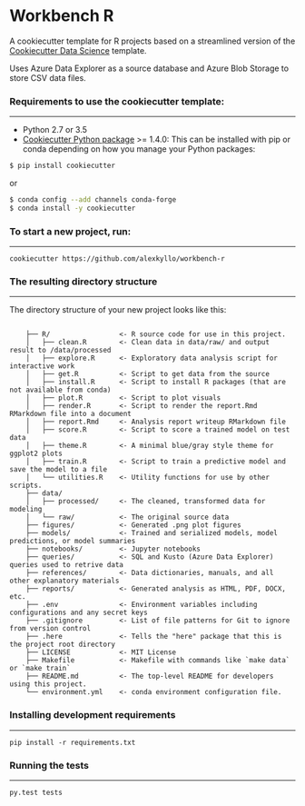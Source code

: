 # Workbench R

A cookiecutter template for R projects based on a streamlined version of
the 
[Cookiecutter Data Science](https://drivendata.github.io/cookiecutter-data-science/)
template.

Uses Azure Data Explorer as a source database and Azure Blob Storage
to store CSV data files.

### Requirements to use the cookiecutter template:
-----------
 - Python 2.7 or 3.5
 - [Cookiecutter Python package](http://cookiecutter.readthedocs.org/en/latest/installation.html) >= 1.4.0:
 This can be installed with pip or conda depending on how you manage your Python packages:

``` bash
$ pip install cookiecutter
```

or

``` bash
$ conda config --add channels conda-forge
$ conda install -y cookiecutter
```

### To start a new project, run:
------------

    cookiecutter https://github.com/alexkyllo/workbench-r

### The resulting directory structure
------------

The directory structure of your new project looks like this: 

```

    ├── R/                 <- R source code for use in this project.
    │   ├── clean.R        <- Clean data in data/raw/ and output result to /data/processed
    │   ├── explore.R      <- Exploratory data analysis script for interactive work
    │   ├── get.R          <- Script to get data from the source
    │   ├── install.R      <- Script to install R packages (that are not available from conda)
    │   ├── plot.R         <- Script to plot visuals
    │   ├── render.R       <- Script to render the report.Rmd RMarkdown file into a document
    │   ├── report.Rmd     <- Analysis report writeup RMarkdown file
    │   ├── score.R        <- Script to score a trained model on test data
    │   ├── theme.R        <- A minimal blue/gray style theme for ggplot2 plots
    │   ├── train.R        <- Script to train a predictive model and save the model to a file
    │   └── utilities.R    <- Utility functions for use by other scripts.
    ├── data/
    │   ├── processed/     <- The cleaned, transformed data for modeling
    │   └── raw/           <- The original source data
    ├── figures/           <- Generated .png plot figures
    ├── models/            <- Trained and serialized models, model predictions, or model summaries
    ├── notebooks/         <- Jupyter notebooks
    ├── queries/           <- SQL and Kusto (Azure Data Explorer) queries used to retrive data
    ├── references/        <- Data dictionaries, manuals, and all other explanatory materials
    ├── reports/           <- Generated analysis as HTML, PDF, DOCX, etc.
    ├── .env               <- Environment variables including configurations and any secret keys
    ├── .gitignore         <- List of file patterns for Git to ignore from version control
    ├── .here              <- Tells the "here" package that this is the project root directory
    ├── LICENSE            <- MIT License
    ├── Makefile           <- Makefile with commands like `make data` or `make train`
    ├── README.md          <- The top-level README for developers using this project.
    └── environment.yml    <- conda environment configuration file.

```

### Installing development requirements
------------

    pip install -r requirements.txt

### Running the tests
------------

    py.test tests
